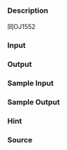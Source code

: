 
### Description
同OJ1552
### Input

### Output

### Sample Input

### Sample Output

### Hint

### Source
